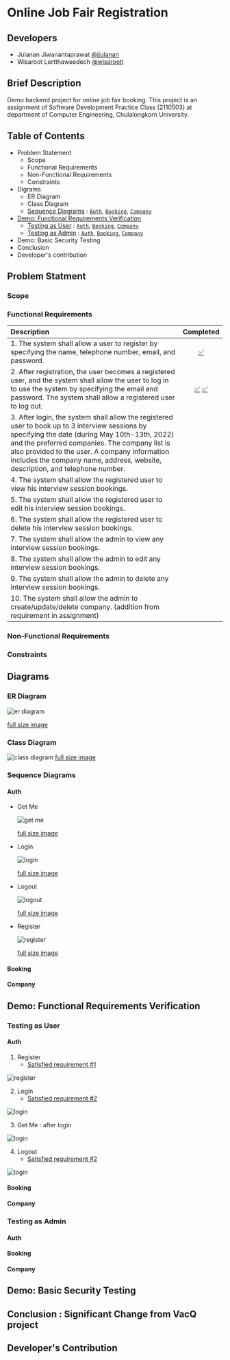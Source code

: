 # Online Job Fair Registration

## Developers

- Julanan Jiwanantaprawat [@jjulanan](https://github.com/jjulanan/)
- Wisaroot Lertthaweedech [@wisarootl](https://github.com/wisarootl)

## Brief Description

Demo backend project for online job fair booking. This project is an assignment of Software Development Practice Class (2110503) at department of Computer Engineering, Chulalongkorn University.

## Table of Contents

- Problem Statement
  - Scope
  - Functional Requirements
  - Non-Functional Requirements
  - Constraints
- Digrams
  - ER Diagram
  - Class Diagram
  - [Sequence Diagrams](#sequence-diagrams) : [`Auth`](#auth), [`Booking`](#booking), [`Company`](#company)
- [Demo: Functional Requirements Verification](#demo-functional-requirements-verification)
  - [Testing as User](#testing-as-user) : [`Auth`](#auth-1), [`Booking`](#booking-1), [`Company`](#company-1)
  - [Testing as Admin](#testing-as-admin) : [`Auth`](#auth-2), [`Booking`](#booking-2), [`Company`](#company-2)
- Demo: Basic Security Testing
- Conclusion
- Developer's contribution

## Problem Statment

### Scope

### Functional Requirements

| Description                                                                                                                                                                                                                                                                                                                         |                Completed                |
| :---------------------------------------------------------------------------------------------------------------------------------------------------------------------------------------------------------------------------------------------------------------------------------------------------------------------------------- | :-------------------------------------: |
| 1. The system shall allow a user to register by specifying the name, telephone number, email, and password.                                                                                                                                                                                                                         |           [✅](#test-user-01)           |
| 2. After registration, the user becomes a registered user, and the system shall allow the user to log in to use the system by specifying the email and password. The system shall allow a registered user to log out.                                                                                                               | [✅](#test-user-02) [✅](#test-user-04) |
| 3. After login, the system shall allow the registered user to book up to 3 interview sessions by specifying the date (during May 10th-13th, 2022) and the preferred companies. The company list is also provided to the user. A company information includes the company name, address, website, description, and telephone number. |                                         |
| 4. The system shall allow the registered user to view his interview session bookings.                                                                                                                                                                                                                                               |                                         |
| 5. The system shall allow the registered user to edit his interview session bookings.                                                                                                                                                                                                                                               |                                         |
| 6. The system shall allow the registered user to delete his interview session bookings.                                                                                                                                                                                                                                             |                                         |
| 7. The system shall allow the admin to view any interview session bookings.                                                                                                                                                                                                                                                         |                                         |
| 8. The system shall allow the admin to edit any interview session bookings.                                                                                                                                                                                                                                                         |                                         |
| 9. The system shall allow the admin to delete any interview session bookings.                                                                                                                                                                                                                                                       |                                         |
| 10. The system shall allow the admin to create/update/delete company. (addition from requirement in assignment)                                                                                                                                                                                                                     |                                         |

### Non-Functional Requirements

### Constraints

## Diagrams

### ER Diagram

![er diagram](./doc_asset/diagrams/er_diagram.svg)

[full size image](./doc_asset/diagrams/er_diagram.svg)

### Class Diagram

![class diagram](./doc_asset/diagrams/class_diagram.svg)
[full size image](./doc_asset/diagrams/class_diagram.svg)

### Sequence Diagrams

#### Auth

- Get Me

  ![get me](./doc_asset/diagrams/squence_diagrams/auth/get_me.svg)

  [full size image](./doc_asset/diagrams/squence_diagrams/auth/get_me.svg)

- Login

  ![login](./doc_asset/diagrams/squence_diagrams/auth/login.svg)

  [full size image](./doc_asset/diagrams/squence_diagrams/auth/get_me.svg)

- Logout

  ![logout](./doc_asset/diagrams/squence_diagrams/auth/logout.svg)

  [full size image](./doc_asset/diagrams/squence_diagrams/auth/get_me.svg)

- Register

  ![register](./doc_asset/diagrams/squence_diagrams/auth/register.svg)

  [full size image](./doc_asset/diagrams/squence_diagrams/auth/get_me.svg)

#### Booking

#### Company

## Demo: Functional Requirements Verification

### Testing as User

#### Auth

1. <a name="test-user-01"></a>Register
   - [Satisfied requirement #1](#functional-requirements)

![register](./doc_asset/function_test/registered_user/01_register.png)

2. <a name="test-user-02"></a>Login
   - [Satisfied requirement #2](#functional-requirements)

![login](./doc_asset/function_test/registered_user/02_login.png)

3. <a name="test-user-03"></a>Get Me : after login

![login](./doc_asset/function_test/registered_user/03_get_me_after_login.png)

4. <a name="test-user-04"></a>Logout
   - [Satisfied requirement #2](#functional-requirements)

![login](./doc_asset/function_test/registered_user/04_logout.png)

#### Booking

#### Company

### Testing as Admin

#### Auth

#### Booking

#### Company

## Demo: Basic Security Testing

## Conclusion : Significant Change from VacQ project

## Developer's Contribution

<!-- ## Function testing with Postman

<a name="paragraph1"></a>

### Testing as user

#### Auth

![user register test](./doc_asset/function_test/user/01_register.png)

#### Company

#### Booking

### Testing as admin

#### Auth -->

